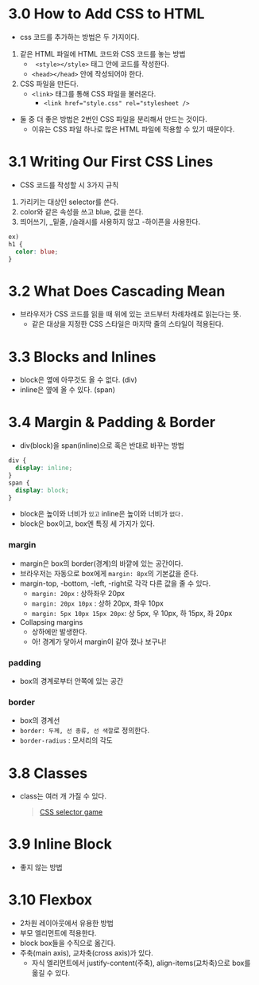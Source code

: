 # 3.0 How to Add CSS to HTML

- css 코드를 추가하는 방법은 두 가지이다.

1. 같은 HTML 파일에 HTML 코드와 CSS 코드를 놓는 방법
   - ` <style></style>` 태그 안에 코드를 작성한다.
   - `<head></head>` 안에 작성되어야 한다.
2. CSS 파일을 만든다.
   - `<link>` 태그를 통해 CSS 파일을 불러온다.
     - `<link href="style.css" rel="stylesheet /> `

- 둘 중 더 좋은 방법은 2번인 CSS 파일을 분리해서 만드는 것이다.
  - 이유는 CSS 파일 하나로 많은 HTML 파일에 적용할 수 있기 때문이다.

# 3.1 Writing Our First CSS Lines

- CSS 코드를 작성할 시 3가지 규칙

1. 가리키는 대상인 selector를 쓴다.
2. color와 같은 속성을 쓰고 blue, 값을 쓴다.
3. 띄어쓰기, \_밑줄, /슬래시를 사용하지 않고 -하이픈을 사용한다.

```css
ex)
h1 {
  color: blue;
}
```

# 3.2 What Does Cascading Mean

- 브라우저가 CSS 코드를 읽을 때 위에 있는 코드부터 차례차례로 읽는다는 뜻.
  - 같은 대상을 지정한 CSS 스타일은 마지막 줄의 스타일이 적용된다.

# 3.3 Blocks and Inlines

- block은 옆에 아무것도 올 수 없다. (div)
- inline은 옆에 올 수 있다. (span)

# 3.4 Margin & Padding & Border

- div(block)을 span(inline)으로 혹은 반대로 바꾸는 방법

```css
div {
  display: inline;
}
span {
  display: block;
}
```

- block은 높이와 너비가 `있고` inline은 높이와 너비가 `없다.`
- block은 box이고, box엔 특징 세 가지가 있다.

### margin

- margin은 box의 border(경계)의 바깥에 있는 공간이다.
- 브라우저는 자동으로 box에게 `margin: 8px`의 기본값을 준다.
- margin-top, -bottom, -left, -right로 각각 다른 값을 줄 수 있다.
  - `margin: 20px` : 상하좌우 20px
  - `margin: 20px 10px` : 상하 20px, 좌우 10px
  - `margin: 5px 10px 15px 20px`: 상 5px, 우 10px, 하 15px, 좌 20px
- Collapsing margins
  - 상하에만 발생한다.
  - 아! 경계가 닿아서 margin이 같아 졌나 보구나!

### padding

- box의 경계로부터 안쪽에 있는 공간

### border

- box의 경계선
- `border: 두께, 선 종류, 선 색깔`로 정의한다.
- `border-radius` : 모서리의 각도

# 3.8 Classes

- class는 여러 개 가질 수 있다.
  > [CSS selector game](https://flukeout.github.io/)

# 3.9 Inline Block

- 좋지 않는 방법

# 3.10 Flexbox

- 2차원 레이아웃에서 유용한 방법
- 부모 엘리먼트에 적용한다.
- block box들을 수직으로 옮긴다.
- 주축(main axis), 교차축(cross axis)가 있다.
  - 자식 엘리먼트에서 justify-content(주축), align-items(교차축)으로 box를 옮길 수 있다.
